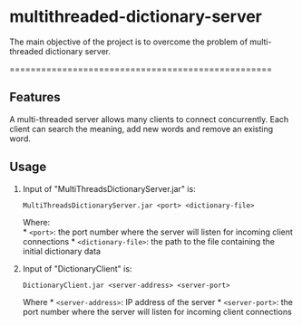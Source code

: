 # multithreaded-dictionary-server

The main objective of the project is to overcome the problem of multi-threaded dictionary server.

==================================================

## Features
A multi-threaded server allows many clients to connect concurrently. Each client can search the meaning, add new words and remove an existing word.


## Usage

1. Input of "MultiThreadsDictionaryServer.jar" is:

	```
	MultiThreadsDictionaryServer.jar <port> <dictionary-file>
	```
	
	Where: 	
		* `<port>`: the port number where the server will listen for incoming client connections
		* `<dictionary-file>`: the path to the file containing the initial dictionary data


2. Input of "DictionaryClient" is:

	```
	DictionaryClient.jar <server-address> <server-port>
	```
	
	Where
		* `<server-address>`: IP address of the server
		* `<server-port>`: the port number where the server will listen for incoming client connections
